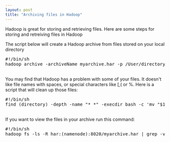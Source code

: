 ```yaml
---
layout: post
title: "Archiving files in Hadoop"
---
```


<p>Hadoop is great for storing and retrieving files. Here are some steps
for storing and retreiving files in Hadoop</p>

<p>The script below will create a Hadoop archive from files stored on your local directory</p>

<pre class="prettyprint lang-sh">
#!/bin/sh
hadoop archive -archiveName myarchive.har -p /User/directory hdfs:(namenode):8020/
</pre>

<p><br>You may find that Hadoop has a problem with some of your files.  It doesn't like file names with spaces, or special characters like [,( or %.  Here is a script that will clean up those files:</p>

<pre class="prettyprint lang-sh">
#!/bin/sh
find (directory) -depth -name "* *" -execdir bash -c 'mv "$1" "${1// /_}"' _ {} \;
</pre>

<p><br>If you want to view the files in your archive run this command:</p>

<pre class="prettyprint lang-sh">
#!/bin/sh
hadoop fs -ls -R har:(namenode):8020/myarchive.har | grep -v ^d | grep -o har://.*
</pre>
